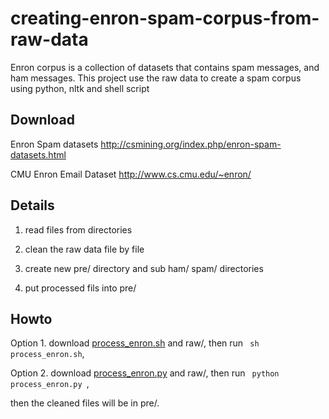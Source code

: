 creating-enron-spam-corpus-from-raw-data
========================================

Enron corpus is a collection of datasets that contains spam messages, and ham messages. This project use the raw data to create a spam corpus using python, nltk and shell script

Download
--------

Enron Spam datasets http://csmining.org/index.php/enron-spam-datasets.html

CMU Enron Email Dataset  http://www.cs.cmu.edu/~enron/

Details
--------
1. read files from directories

2. clean the raw data file by file 

3. create new pre/ directory and sub ham/ spam/ directories

4. put processed fils into pre/

Howto
------
Option 1. download [process_enron.sh](https://github.com/shenzhun/creating-enron-spam-corpus-from-raw-data/blob/master/process_enron.sh) and raw/, then run <code> sh process_enron.sh</code>, 

Option 2. download [process_enron.py](https://github.com/shenzhun/creating-enron-spam-corpus-from-raw-data/blob/master/process_enron.py) and raw/, then run <code> python process_enron.py </code>, 

then the cleaned files will be in pre/.


